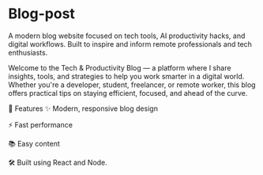 # Blog-post
A modern blog website focused on tech tools, AI productivity hacks, and digital workflows. Built to inspire and inform remote professionals and tech enthusiasts.

Welcome to the Tech & Productivity Blog — a platform where I share insights, tools, and strategies to help you work smarter in a digital world. Whether you're a developer, student, freelancer, or remote worker, this blog offers practical tips on staying efficient, focused, and ahead of the curve.

📌 Features
✨ Modern, responsive blog design

⚡ Fast performance

📚 Easy content 

🛠️ Built using React and Node.
